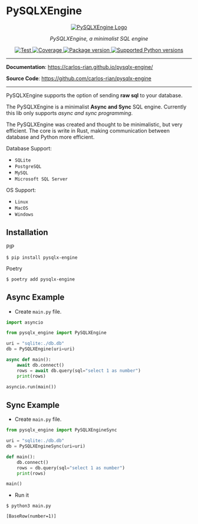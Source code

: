 # PySQLXEngine

<p align="center">
  <a href="/"><img src="https://carlos-rian.github.io/pysqlx-engine/img/logo-text3.png" alt="PySQLXEngine Logo"></a>
</p>
<p align="center">
    <em>PySQLXEngine, a minimalist SQL engine</em>
</p>

<p align="center">
<a href="https://github.com/carlos-rian/pysqlx-engine/actions?query=workflow%3ATest+event%3Apush+branch%3Amain" target="_blank">
    <img src="https://github.com/carlos-rian/pysqlx-engine/workflows/Test/badge.svg?event=push&branch=main" alt="Test">
</a>
<a href="https://app.codecov.io/gh/carlos-rian/pysqlx-engine" target="_blank">
    <img src="https://img.shields.io/codecov/c/github/carlos-rian/pysqlx-engine?color=%2334D058" alt="Coverage">
</a>
<a href="https://pypi.org/project/pysqlx-engine" target="_blank">
    <img src="https://img.shields.io/pypi/v/pysqlx-engine?color=%2334D058&label=pypi%20package" alt="Package version">
</a>
<a href="https://pypi.org/project/pysqlx-engine" target="_blank">
    <img src="https://img.shields.io/pypi/pyversions/pysqlx-engine.svg?color=%2334D058" alt="Supported Python versions">
</a>
</p>

---

**Documentation**: <a href="https://carlos-rian.github.io/pysqlx-engine/" target="_blank">https://carlos-rian.github.io/pysqlx-engine/</a>

**Source Code**: <a href="https://github.com/carlos-rian/pysqlx-engine" target="_blank">https://github.com/carlos-rian/pysqlx-engine</a>

---

PySQLXEngine supports the option of sending **raw sql** to your database.

The PySQLXEngine is a minimalist **Async and Sync** SQL engine. Currently this lib only supports *async and sync programming*.

The PySQLXEngine was created and thought to be minimalistic, but very efficient. The core is write in Rust, making communication between database and Python more efficient.



Database Support:

* `SQLite`
* `PostgreSQL`
* `MySQL`
* `Microsoft SQL Server`

OS Support:

* `Linux`
* `MacOS`
* `Windows`

## Installation


PIP

```console
$ pip install pysqlx-engine
```

Poetry

```console
$ poetry add pysqlx-engine
```



## Async Example

* Create `main.py` file.

```python
import asyncio

from pysqlx_engine import PySQLXEngine

uri = "sqlite:./db.db"
db = PySQLXEngine(uri=uri)

async def main():
    await db.connect()
    rows = await db.query(sql="select 1 as number")
    print(rows)

asyncio.run(main())
```

## Sync Example

* Create `main.py` file.

```python
from pysqlx_engine import PySQLXEngineSync

uri = "sqlite:./db.db"
db = PySQLXEngineSync(uri=uri)

def main():
    db.connect()
    rows = db.query(sql="select 1 as number")
    print(rows)

main()
```

* Run it

<div class="termy">

```console
$ python3 main.py

[BaseRow(number=1)]
```
</div>
